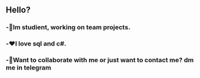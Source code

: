 ## Hello?
### -👋Im studient, working on team projects.
### -❤️I love sql and c#.
### -🤝Want to collaborate with me or just want to contact me? dm me in telegram
